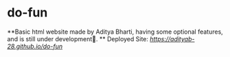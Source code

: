 # do-fun
**Basic html website made by Aditya Bharti, having some optional features, and is still under development🤗.
**
Deployed Site: _https://adityab-28.github.io/do-fun_
